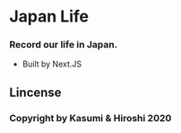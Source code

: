 # Japan Life

### Record our life in Japan.

- Built by Next.JS

## Lincense

### Copyright by Kasumi & Hiroshi 2020
